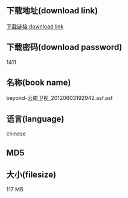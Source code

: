 ## 下载地址(download link)
[下载链接 download link](https://voluble-croquembouche-d321dc.netlify.app/?s=beyond-%E4%BA%91%E5%8D%97%E5%8D%AB%E8%A7%86_20120603192942.asf)

## 下载密码(download password)
1411

## 名称(book name)
beyond-云南卫视_20120603192942.asf.asf

## 语言(language)
chinese

## MD5


## 大小(filesize)
117 MB
